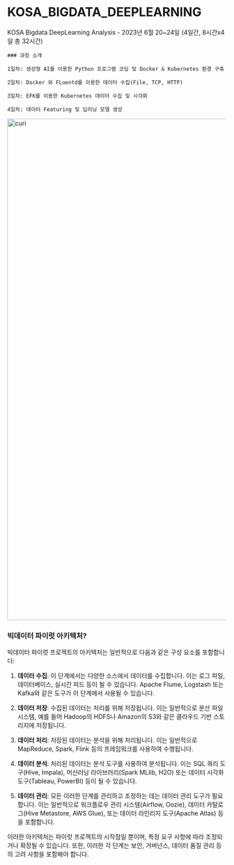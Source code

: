 # KOSA_BIGDATA_DEEPLEARNING
KOSA Bigdata DeepLearning Analysis - 2023년 6월 20~24일 (4일간, 8시간x4일 총 32시간)
```
### 과정 소개

1일차: 생성형 AI를 이용한 Python 프로그램 코딩 및 Docker & Kubernetes 환경 구축

2일차: Docker 와 FLuentd를 이용한 데이터 수집(File, TCP, HTTP)

3일차: EFK를 이용한 Kubernetes 데이터 수집 및 시각화

4일차: 데이터 Featuring 및 딥러닝 모델 생성
```
<img width="1152" alt="curi" src="https://github.com/JSJeong-me/KOSA_BIGDATA_DEEPLEARNING/assets/54794815/f1cfd814-f2d6-4ae4-b32e-aaae19fcab52">

### 빅데이터 파이럿 아키텍처?

  빅데이터 파이럿 프로젝트의 아키텍처는 일반적으로 다음과 같은 구성 요소를 포함합니다:

  1. **데이터 수집**: 이 단계에서는 다양한 소스에서 데이터를 수집합니다. 이는 로그 파일, 데이터베이스, 실시간 피드 등이 될 수 있습니다. Apache Flume, Logstash 또는 Kafka와 같은 도구가 이 단계에서 사용될 수 있습니다.

  2. **데이터 저장**: 수집된 데이터는 처리를 위해 저장됩니다. 이는 일반적으로 분산 파일 시스템, 예를 들어 Hadoop의 HDFS나 Amazon의 S3와 같은 클라우드 기반 스토리지에 저장됩니다.

  3. **데이터 처리**: 저장된 데이터는 분석을 위해 처리됩니다. 이는 일반적으로 MapReduce, Spark, Flink 등의 프레임워크를 사용하여 수행됩니다.

  4. **데이터 분석**: 처리된 데이터는 분석 도구를 사용하여 분석됩니다. 이는 SQL 쿼리 도구(Hive, Impala), 머신러닝 라이브러리(Spark MLlib, H2O) 또는 데이터 시각화 도구(Tableau, PowerBI) 등이 될 수 있습니다.

  5. **데이터 관리**: 모든 이러한 단계를 관리하고 조정하는 데는 데이터 관리 도구가 필요합니다. 이는 일반적으로 워크플로우 관리 시스템(Airflow, Oozie), 데이터 카탈로그(Hive Metastore, AWS Glue), 또는 데이터 라인리지 도구(Apache Atlas) 등을 포함합니다.

  이러한 아키텍처는 파이럿 프로젝트의 시작점일 뿐이며, 특정 요구 사항에 따라 조정되거나 확장될 수 있습니다. 또한, 이러한 각 단계는 보안, 거버넌스, 데이터 품질 관리 등의 고려 사항을 포함해야 합니다.
